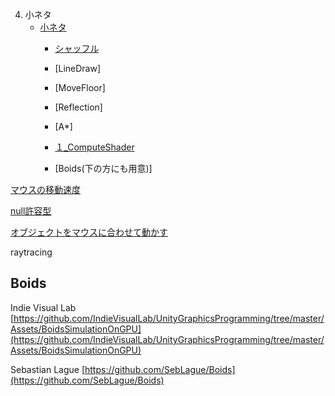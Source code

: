 4. 小ネタ
   - [小ネタ](Sample9/sample9.md)
     + [シャッフル](#シャッフル)
     + [LineDraw]
     + [MoveFloor]
     + [Reflection]
     + [A*]

     + [１_ComputeShader](１_ComputeShader.md)



     + [Boids(下の方にも用意)]

     
[マウスの移動速度](MouseSpeed.md)


[null許容型](NullAllowTypeTest.md)


[オブジェクトをマウスに合わせて動かす](ObjectCatch)


raytracing






##

## Boids

Indie Visual Lab     
     [https://github.com/IndieVisualLab/UnityGraphicsProgramming/tree/master/Assets/BoidsSimulationOnGPU](https://github.com/IndieVisualLab/UnityGraphicsProgramming/tree/master/Assets/BoidsSimulationOnGPU)  



Sebastian Lague
     [https://github.com/SebLague/Boids](https://github.com/SebLague/Boids)



